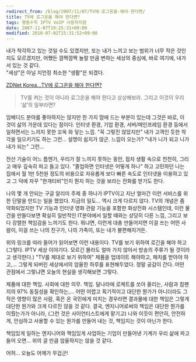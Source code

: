 ```yaml
---
redirect_from: /blog/2007/11/07/TV에-로그온을-해야-한다면/
title: TV에 로그온을 해야 한다면?
tags: 행동수칙 IPTV VoIP 사용자지향
date: 2007-11-07T19:25:31+09:00
modified: 2010-07-02T15:31:52+09:00
---
```

내가 착각하고 있는 것일 수도 있겠지만, 또는 내가 느끼고 보는 범위가 너무
작은 것인지도 모르겠지만, 어쨌든 깜짝깜짝 놀랄 만큼 변하는 세상의 중심에,
바로 여기에, 내가 서 있는 것 같다.  
"세상"은 아닐 지언정 최소한 "생활"은 되겠다.

[ZDNet Korea...TV에 로그온을 해야 한다면?](http://www.zdnet.co.kr/itbiz/column/hotissue/0,39030451,39163051,00.htm)

> TV를 켜는 것이 아니라 로그온을 해야 한다고 상상해보라.
> 그리고 이것이 우리 ‘삶’의 일부라면?

임베디드 분야를 좋아하지는 않지만 한 가지 맘에 드는 부분이 있는데 그것은
바로, 이 것이 삶의 가운데 있다는 점이다. 인터넷 환경, 기업 환경,
서버/메인프레임 환경 등에서 일하면서는 느끼지 못한 꼬옥 와 닿는 느낌.
"꼭 그렇진 않았지만" 내가 고객인 듯한 착각을 일으키기도 하는 그런...
설명이 쉽지가 않군. 느낌이 오는가? "내가 니가 되고 니가 내가 되는" 그런...

전산 기술이 어느 틈엔가, 우리가 잘 느끼지 못하는 동안, 점차 생활 속으로
천천히, 그리고 매우 깊숙히 파고 들고 있다. "졸업하면 인터넷은 어떻게 하나"
하고 고민하던 나는 집에서 월 1만 5천원 정도의 비용으로 자유롭게 보다 빠른
속도로 인터넷을 이용하고 있고 그 덕에 자꾸 "한개티비"인지 뭔지 하는 것을
보라는 전화를 받기도 한다.

나의 몇 개 안되는 구글 알리미 주제 중 하나가 IPTV이고 지난 얼마간 이런
서비스를 위한 단말을 만드는 일을 했었다. 지금의 일도... 역시 크게 다르지
않다. TV의 개념은 좀 약화되었지만 TV 기능과 인터넷 영화 관람 기능을 포함한
화상전화 시스템인데, 이런 물건을 만들다보면 확실히 일반적인 IT분야에서
일할 때와는 상당히 다른 느낌, 그리고 보다 강렬한 책임감을 느끼기도 한다.
뭐냐면, 이런게 대충 만들어지면 이걸 쓰는 어떤 사람이, 이걸 쓰는 나의
친구가, 나의 가족이, 또는 내가 불편해지거든.

위의 링크를 따라 들어가 읽어보면 이런 내용이다. TV를 보기 위하여 로긴을
해야 하고(그렇다. IPTV 세상 이야기다. 모르긴 몰라도 얼마 가지 않아서
방송의 주류가 될 것이라고 생각한다.) "TV를 제대로 보기 위하여" 제품을
업데이트 해야하고, 패치를 받아야 하고,... 그렇게 되버린 세상에서의 암울한
하루를 표현해두었다. 정말 공감이 간다. 어떤 관점에서 그렇냐면 오늘의 현실을
생각해보면 그렇다.

제품에 대한 책임. 사회에 대한 의무. 책임. 달나라에 로케트를 쏘아 올리는,
사람과 침팬지의 97% 동질성을 확인하는,... 어떤 어렵고 획기적이고 대단한
뭔가가 아니더라도 그 작은 영향이 많은 사람, 혹은 온 국민에게 미치는
경우라면 결과물에 대한 책임은 그렇게 대단한 뭔가와 크게 다르진 않을 것
같다. 결국, 엔지니어로써의 책임은 대단한 뭔가를 이뤘는가가 아니라,
(그런 것은 사이언티스트에게 맡기고) 나와 이웃이 편안히, 안전하게, 안심하고
사용할 수 있는 뭔가를 만들어 내는 것, 책임지는 것이 아닌가 한다.

책임있게 일하는 엔지니어와 책임있게 사업하는 기업이 만들어낸 기계가
우리 삶에 파고 들어 오면... 위의 글 만큼 암울하지는 않을 것 같다.

어허... 오늘도 어께가 무겁군!

